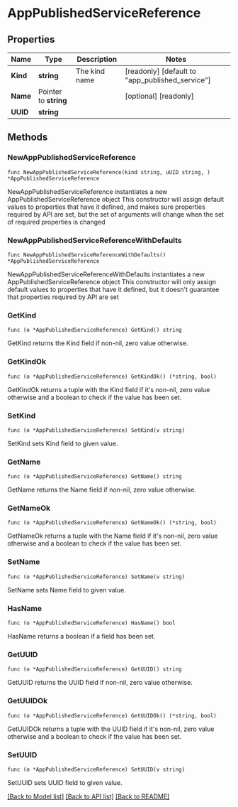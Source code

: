 # AppPublishedServiceReference

## Properties

Name | Type | Description | Notes
------------ | ------------- | ------------- | -------------
**Kind** | **string** | The kind name | [readonly] [default to "app_published_service"]
**Name** | Pointer to **string** |  | [optional] [readonly] 
**UUID** | **string** |  | 

## Methods

### NewAppPublishedServiceReference

`func NewAppPublishedServiceReference(kind string, uUID string, ) *AppPublishedServiceReference`

NewAppPublishedServiceReference instantiates a new AppPublishedServiceReference object
This constructor will assign default values to properties that have it defined,
and makes sure properties required by API are set, but the set of arguments
will change when the set of required properties is changed

### NewAppPublishedServiceReferenceWithDefaults

`func NewAppPublishedServiceReferenceWithDefaults() *AppPublishedServiceReference`

NewAppPublishedServiceReferenceWithDefaults instantiates a new AppPublishedServiceReference object
This constructor will only assign default values to properties that have it defined,
but it doesn't guarantee that properties required by API are set

### GetKind

`func (o *AppPublishedServiceReference) GetKind() string`

GetKind returns the Kind field if non-nil, zero value otherwise.

### GetKindOk

`func (o *AppPublishedServiceReference) GetKindOk() (*string, bool)`

GetKindOk returns a tuple with the Kind field if it's non-nil, zero value otherwise
and a boolean to check if the value has been set.

### SetKind

`func (o *AppPublishedServiceReference) SetKind(v string)`

SetKind sets Kind field to given value.


### GetName

`func (o *AppPublishedServiceReference) GetName() string`

GetName returns the Name field if non-nil, zero value otherwise.

### GetNameOk

`func (o *AppPublishedServiceReference) GetNameOk() (*string, bool)`

GetNameOk returns a tuple with the Name field if it's non-nil, zero value otherwise
and a boolean to check if the value has been set.

### SetName

`func (o *AppPublishedServiceReference) SetName(v string)`

SetName sets Name field to given value.

### HasName

`func (o *AppPublishedServiceReference) HasName() bool`

HasName returns a boolean if a field has been set.

### GetUUID

`func (o *AppPublishedServiceReference) GetUUID() string`

GetUUID returns the UUID field if non-nil, zero value otherwise.

### GetUUIDOk

`func (o *AppPublishedServiceReference) GetUUIDOk() (*string, bool)`

GetUUIDOk returns a tuple with the UUID field if it's non-nil, zero value otherwise
and a boolean to check if the value has been set.

### SetUUID

`func (o *AppPublishedServiceReference) SetUUID(v string)`

SetUUID sets UUID field to given value.



[[Back to Model list]](../README.md#documentation-for-models) [[Back to API list]](../README.md#documentation-for-api-endpoints) [[Back to README]](../README.md)


